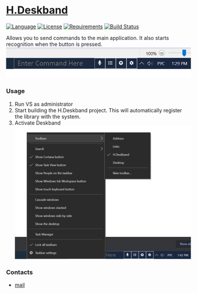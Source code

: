 # [H.Deskband](https://github.com/HavenDV/H.Deskband/) 

[![Language](https://img.shields.io/badge/language-C%23-blue.svg?style=flat-square)](https://github.com/HavenDV/H.Deskband/search?l=C%23&o=desc&s=&type=Code) 
[![License](https://img.shields.io/github/license/HavenDV/H.Deskband.svg?label=License&maxAge=86400)](LICENSE.md) 
[![Requirements](https://img.shields.io/badge/Requirements-.NET%20Standard%202.0-blue.svg)](https://github.com/dotnet/standard/blob/master/docs/versions/netstandard2.0.md)
[![Build Status](https://github.com/HavenDV/H.Deskband/workflows/.NET/badge.svg?branch=master)](https://github.com/HavenDV/H.Deskband/actions?query=workflow%3A%22.NET%22)

Allows you to send commands to the main application. It also starts recognition when the button is pressed.
![Activation](docs/deskband.png)

### Usage

1. Run VS as administrator
2. Start building the H.Deskband project. This will automatically register the library with the system.
3. Activate Deskband  
![Activation](docs/activation.png)

### Contacts
* [mail](mailto:havendv@gmail.com)
